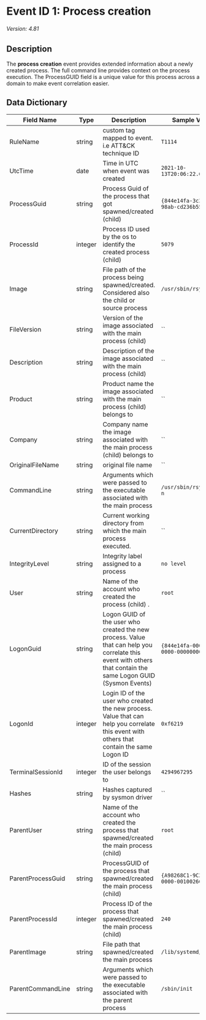 # Event ID 1: Process creation
###### Version: 4.81

## Description
The **process creation** event provides extended information about a newly created process. The full command line provides context on the process execution. The ProcessGUID field is a unique value for this process across a domain to make event correlation easier.

## Data Dictionary
|Field Name|Type|Description|Sample Value|
|---|---|---|---|
|RuleName|string|custom tag mapped to event. i.e ATT&CK technique ID|`T1114`|
|UtcTime|date|Time in UTC when event was created|`2021-10-13T20:06:22.6500000Z`|
|ProcessGuid|string|Process Guid of the process that got spawned/created (child)|`{844e14fa-3c3e-6167-98ab-cd236b550000}`|
|ProcessId|integer|Process ID used by the os to identify the created process (child)|`5079`|
|Image|string|File path of the process being spawned/created. Considered also the child or source process|`/usr/sbin/rsyslogd`|
|FileVersion|string|Version of the image associated with the main process (child)|``|
|Description|string|Description of the image associated with the main process (child)|``|
|Product|string|Product name the image associated with the main process (child) belongs to|``|
|Company|string|Company name the image associated with the main process (child) belongs to|``|
|OriginalFileName|string|original file name|``|
|CommandLine|string|Arguments which were passed to the executable associated with the main process|`/usr/sbin/rsyslogd -n`|
|CurrentDirectory|string|Current working directory from which the main process executed.|``|
|IntegrityLevel|string|Integrity label assigned to a process|`no level`|
|User|string|Name of the account who created the process (child) .|`root`|
|LogonGuid|string|Logon GUID of the user who created the new process. Value that can help you correlate this event with others that contain the same Logon GUID (Sysmon Events)|`{844e14fa-0000-0000-0000-000000000000}`|
|LogonId|integer|Login ID of the user who created the new process. Value that can help you correlate this event with others that contain the same Logon ID|`0xf6219`|
|TerminalSessionId|integer|ID of the session the user belongs to|`4294967295`|
|Hashes|string|Hashes captured by sysmon driver|``|
|ParentUser|string|Name of the account who created the process that spawned/created the main process (child)|`root`|
|ParentProcessGuid|string|ProcessGUID of the process that spawned/created the main process (child)|`{A98268C1-9C2E-5ACD-0000-00100266AB00}`|
|ParentProcessId|integer|Process ID of the process that spawned/created the main process (child)|`240`|
|ParentImage|string|File path that spawned/created the main process|`/lib/systemd/systemd`|
|ParentCommandLine|string|Arguments which were passed to the executable associated with the parent process|`/sbin/init`|
